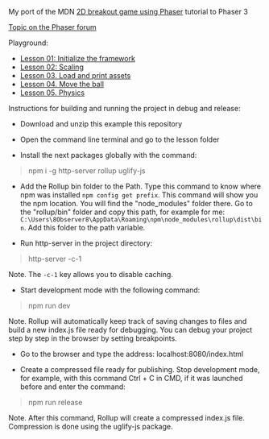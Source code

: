 My port of the MDN [2D breakout game using Phaser](https://developer.mozilla.org/en-US/docs/Games/Tutorials/2D_breakout_game_Phaser) tutorial to Phaser 3

[Topic on the Phaser forum](https://phaser.discourse.group/t/please-help-me-to-update-the-mdn-2d-breakout-tutorial-to-phaser-3-80-1/14203)

Playground:

- [Lesson 01: Initialize the framework](https://plnkr.co/edit/IzbP7B8SqYEVg7C7?preview)
- [Lesson 02: Scaling](https://plnkr.co/edit/wf2Fz1gkwfa2RXqd?preview)
- [Lesson 03. Load and print assets](https://plnkr.co/edit/rRmo55k8ISJJ8iAh?preview)
- [Lesson 04. Move the ball](https://plnkr.co/edit/BCkYRY9GUkzFzKrp?preview)
- [Lesson 05. Physics](https://plnkr.co/edit/pjoWpdiF3Y7qP07I?preview)

Instructions for building and running the project in debug and release:

- Download and unzip this example this repository

- Open the command line terminal and go to the lesson folder

- Install the next packages globally with the command:

> npm i -g http-server rollup uglify-js

- Add the Rollup bin folder to the Path. Type this command to know where npm was installed `npm config get prefix`. This command will show you the npm location. You will find the "node_modules" folder there. Go to the "rollup/bin" folder and copy this path, for example for me: `C:\Users\8Observer8\AppData\Roaming\npm\node_modules\rollup\dist\bin`. Add this folder to the path variable.

- Run http-server in the project directory:

> http-server -c-1

Note. The `-c-1` key allows you to disable caching.

- Start development mode with the following command:

> npm run dev

Note. Rollup will automatically keep track of saving changes to files and build a new index.js file ready for debugging. You can debug your project step by step in the browser by setting breakpoints.

- Go to the browser and type the address: localhost:8080/index.html

- Create a compressed file ready for publishing. Stop development mode, for example, with this command Ctrl + C in CMD, if it was launched before and enter the command:

> npm run release

Note. After this command, Rollup will create a compressed index.js file. Compression is done using the uglify-js package.
